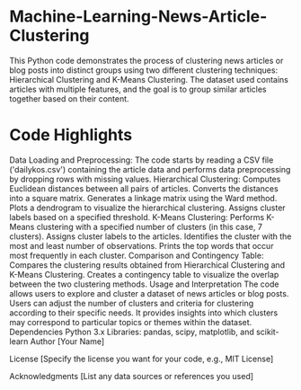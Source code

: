 # Machine-Learning-News-Article-Clustering
This Python code demonstrates the process of clustering news articles or blog posts into distinct groups using two different clustering techniques: Hierarchical Clustering and K-Means Clustering. The dataset used contains articles with multiple features, and the goal is to group similar articles together based on their content.
# Code Highlights
Data Loading and Preprocessing: The code starts by reading a CSV file ('dailykos.csv') containing the article data and performs data preprocessing by dropping rows with missing values.
Hierarchical Clustering:
Computes Euclidean distances between all pairs of articles.
Converts the distances into a square matrix.
Generates a linkage matrix using the Ward method.
Plots a dendrogram to visualize the hierarchical clustering.
Assigns cluster labels based on a specified threshold.
K-Means Clustering:
Performs K-Means clustering with a specified number of clusters (in this case, 7 clusters).
Assigns cluster labels to the articles.
Identifies the cluster with the most and least number of observations.
Prints the top words that occur most frequently in each cluster.
Comparison and Contingency Table:
Compares the clustering results obtained from Hierarchical Clustering and K-Means Clustering.
Creates a contingency table to visualize the overlap between the two clustering methods.
Usage and Interpretation
The code allows users to explore and cluster a dataset of news articles or blog posts.
Users can adjust the number of clusters and criteria for clustering according to their specific needs.
It provides insights into which clusters may correspond to particular topics or themes within the dataset.
Dependencies
Python 3.x
Libraries: pandas, scipy, matplotlib, and scikit-learn
Author
[Your Name]

License
[Specify the license you want for your code, e.g., MIT License]

Acknowledgments
[List any data sources or references you used]
